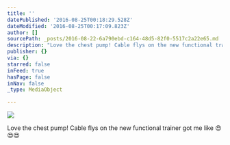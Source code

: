 ```yaml
---
title: ''
datePublished: '2016-08-25T00:18:29.528Z'
dateModified: '2016-08-25T00:17:09.823Z'
author: []
sourcePath: _posts/2016-08-22-6a790ebd-c164-48d5-82f0-5517c2a22e65.md
description: "Love the chest pump! Cable flys on the new functional trainer got me like \uD83D\uDE0D\uD83D\uDE0D\uD83D\uDE0D"
publisher: {}
via: {}
starred: false
inFeed: true
hasPage: false
inNav: false
_type: MediaObject

---
```

![](https://the-grid-user-content.s3-us-west-2.amazonaws.com/081ba8b8-9349-447b-8f92-63e7370f1bc2.jpg)

Love the chest pump! Cable flys on the new functional trainer got me like 😍😍😍